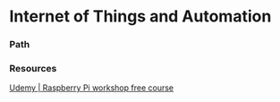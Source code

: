 # Internet of Things and Automation
### Path
### Resources
[Udemy | Raspberry Pi workshop free course](https://www.udemy.com/raspberry-pi-workshop-become-a-coder-maker-inventor/)

